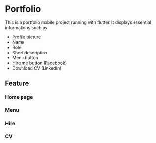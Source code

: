 # Portfolio 

This is a portfolio mobile project running with flutter. It displays essential informations such as

- Profile picture
- Name
- Role
- Short description
- Menu button
- Hire me button (Facebook)
- Download CV (LinkedIn)

## Feature
### Home page

### Menu

### Hire

### CV
